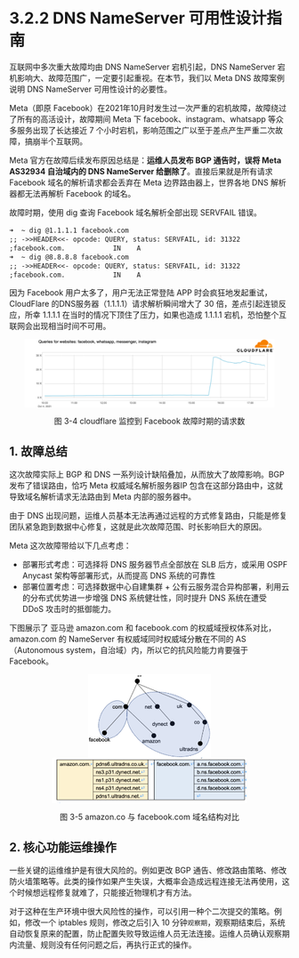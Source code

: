 # 3.2.2 DNS NameServer 可用性设计指南

互联网中多次重大故障均由 DNS NameServer 宕机引起，DNS NameServer 宕机影响大、故障范围广，一定要引起重视。在本节，我们以 Meta DNS 故障案例说明 DNS NameServer 可用性设计的必要性。

Meta（即原 Facebook）在2021年10月时发生过一次严重的宕机故障，故障绕过了所有的高活设计，故障期间 Meta 下 facebook、instagram、whatsapp  等众多服务出现了长达接近 7 个小时宕机，影响范围之广以至于差点产生严重二次故障，搞崩半个互联网。

Meta 官方在故障后续发布原因总结是：**运维人员发布 BGP 通告时，误将 Meta AS32934 自治域内的 DNS NameServer 给删除了**。直接后果就是所有请求 Facebook 域名的解析请求都会丢弃在 Meta 边界路由器上，世界各地 DNS 解析器都无法再解析 Facebook 的域名。

故障时期，使用 dig 查询 Facebook 域名解析全部出现 SERVFAIL 错误。

```
➜  ~ dig @1.1.1.1 facebook.com
;; ->>HEADER<<- opcode: QUERY, status: SERVFAIL, id: 31322
;facebook.com.            IN    A
➜  ~ dig @8.8.8.8 facebook.com
;; ->>HEADER<<- opcode: QUERY, status: SERVFAIL, id: 31322
;facebook.com.            IN    A
```

因为 Facebook 用户太多了，用户无法正常登陆 APP 时会疯狂地发起重试，CloudFlare 的DNS服务器（1.1.1.1）请求解析瞬间增大了 30 倍，差点引起连锁反应，所幸 1.1.1.1 在当时的情况下顶住了压力，如果也造成 1.1.1.1 宕机，恐怕整个互联网会出现相当时间不可用。

<div  align="center">
	<img src="../assets/cloudflare-dns.png" width = "450"  align=center />
	<p>图 3-4 cloudflare 监控到 Facebook 故障时期的请求数 </p>
</div>

## 1. 故障总结

这次故障实际上 BGP 和 DNS 一系列设计缺陷叠加，从而放大了故障影响。BGP 发布了错误路由，恰巧 Meta 权威域名解析服务器IP 包含在这部分路由中，这就导致域名解析请求无法路由到 Meta 内部的服务器中。

由于 DNS 出现问题，运维人员基本无法再通过远程的方式修复路由，只能是修复团队紧急跑到数据中心修复，这就是此次故障范围、时长影响巨大的原因。

Meta 这次故障带给以下几点考虑：

- 部署形式考虑：可选择将 DNS 服务器节点全部放在 SLB 后方，或采用 OSPF Anycast 架构等部署形式，从而提高 DNS 系统的可靠性
- 部署位置考虑：可选择数据中心自建集群 + 公有云服务混合异构部署，利用云的分布式优势进一步增强 DNS 系统健壮性，同时提升 DNS 系统在遭受 DDoS 攻击时的抵御能力。

下图展示了 亚马逊 amazon.com 和 facebook.com 的权威域授权体系对比，amazon.com 的 NameServer 有权威域同时权威域分散在不同的 AS （Autonomous system，自治域）内，所以它的抗风险能力肯要强于 Facebook。

<div  align="center">
	<img src="../assets/dns-1.png" width = "220"  align=center />
</div>
<div  align="center">
	<img src="../assets/dns-2.png" width = "350"  align=center />
	<p>图 3-5  amazon.co 与 facebook.com 域名结构对比</p>
</div>


## 2. 核心功能运维操作

一些关键的运维维护是有很大风险的。例如更改 BGP 通告、修改路由策略、修改防火墙策略等。此类的操作如果产生失误，大概率会造成远程连接无法再使用，这个时候想远程修复就难了，只能接近物理机才有方法。

对于这种在生产环境中很大风险性的操作，可以引用一种个二次提交的策略。例如，修改一个 iptables 规则，修改之后引入 10 分钟`观察期`，观察期结束后，系统自动恢复原来的配置，防止配置失败导致运维人员无法连接。运维人员确认观察期内流量、规则没有任何问题之后，再执行正式的操作。